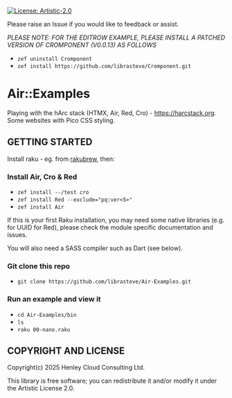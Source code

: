 [![License: Artistic-2.0](https://img.shields.io/badge/License-Artistic%202.0-0298c3.svg)](https://opensource.org/licenses/Artistic-2.0)

Please raise an Issue if you would like to feedback or assist.

_PLEASE NOTE: FOR THE EDITROW EXAMPLE, PLEASE INSTALL A PATCHED VERSION OF CROMPONENT (V0.0.13) AS FOLLOWS_
- `zef uninstall Cromponent`
- `zef install https://github.com/librasteve/Cromponent.git`

# Air::Examples

Playing with the hArc stack (HTMX, Air, Red, Cro) - https://harcstack.org. Some websites with Pico CSS styling.

## GETTING STARTED

Install raku - eg. from [rakubrew](https://rakubrew.org), then:

### Install Air, Cro & Red
- `zef install --/test cro`
- `zef install Red --exclude="pq:ver<5>"`
- `zef install Air`

If this is your first Raku installation, you may need some native libraries (e.g. for UUID for Red), please check the module specific documentation and issues.

You will also need a SASS compiler such as Dart (see below).

### Git clone this repo
- `git clone https://github.com/librasteve/Air-Examples.git`

### Run an example and view it
- `cd Air-Examples/bin`
- `ls`
- `raku 00-nano.raku`


## COPYRIGHT AND LICENSE

Copyright(c) 2025 Henley Cloud Consulting Ltd.

This library is free software; you can redistribute it and/or modify it under the Artistic License 2.0.
